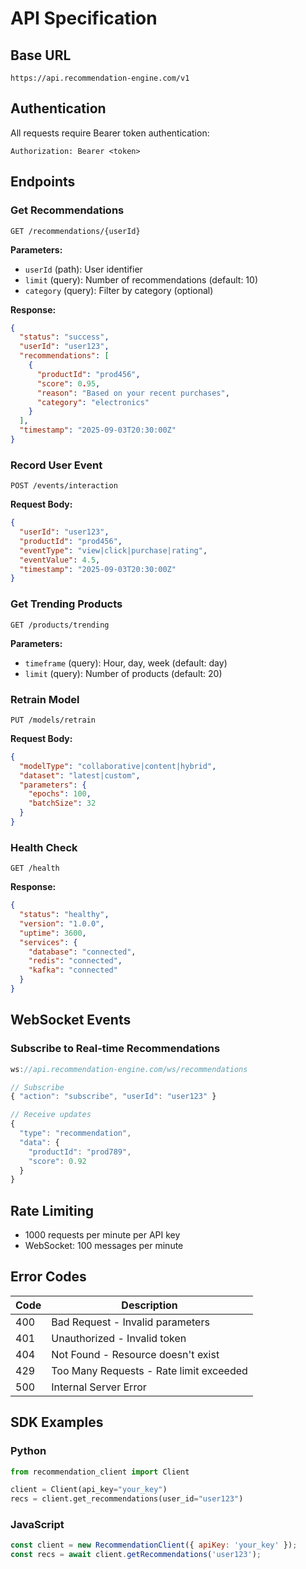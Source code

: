 # API Specification

## Base URL
```
https://api.recommendation-engine.com/v1
```

## Authentication
All requests require Bearer token authentication:
```
Authorization: Bearer <token>
```

## Endpoints

### Get Recommendations
```http
GET /recommendations/{userId}
```

**Parameters:**
- `userId` (path): User identifier
- `limit` (query): Number of recommendations (default: 10)
- `category` (query): Filter by category (optional)

**Response:**
```json
{
  "status": "success",
  "userId": "user123",
  "recommendations": [
    {
      "productId": "prod456",
      "score": 0.95,
      "reason": "Based on your recent purchases",
      "category": "electronics"
    }
  ],
  "timestamp": "2025-09-03T20:30:00Z"
}
```

### Record User Event
```http
POST /events/interaction
```

**Request Body:**
```json
{
  "userId": "user123",
  "productId": "prod456",
  "eventType": "view|click|purchase|rating",
  "eventValue": 4.5,
  "timestamp": "2025-09-03T20:30:00Z"
}
```

### Get Trending Products
```http
GET /products/trending
```

**Parameters:**
- `timeframe` (query): Hour, day, week (default: day)
- `limit` (query): Number of products (default: 20)

### Retrain Model
```http
PUT /models/retrain
```

**Request Body:**
```json
{
  "modelType": "collaborative|content|hybrid",
  "dataset": "latest|custom",
  "parameters": {
    "epochs": 100,
    "batchSize": 32
  }
}
```

### Health Check
```http
GET /health
```

**Response:**
```json
{
  "status": "healthy",
  "version": "1.0.0",
  "uptime": 3600,
  "services": {
    "database": "connected",
    "redis": "connected",
    "kafka": "connected"
  }
}
```

## WebSocket Events

### Subscribe to Real-time Recommendations
```javascript
ws://api.recommendation-engine.com/ws/recommendations

// Subscribe
{ "action": "subscribe", "userId": "user123" }

// Receive updates
{
  "type": "recommendation",
  "data": {
    "productId": "prod789",
    "score": 0.92
  }
}
```

## Rate Limiting
- 1000 requests per minute per API key
- WebSocket: 100 messages per minute

## Error Codes
| Code | Description |
|------|-------------|
| 400 | Bad Request - Invalid parameters |
| 401 | Unauthorized - Invalid token |
| 404 | Not Found - Resource doesn't exist |
| 429 | Too Many Requests - Rate limit exceeded |
| 500 | Internal Server Error |

## SDK Examples

### Python
```python
from recommendation_client import Client

client = Client(api_key="your_key")
recs = client.get_recommendations(user_id="user123")
```

### JavaScript
```javascript
const client = new RecommendationClient({ apiKey: 'your_key' });
const recs = await client.getRecommendations('user123');
```